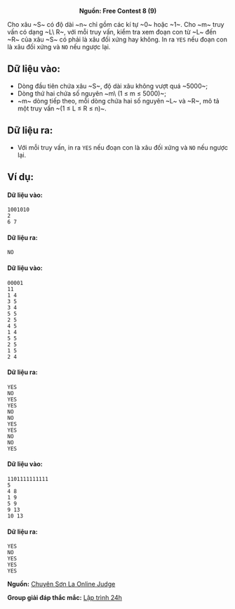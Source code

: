 **<center>Nguồn: Free Contest 8 (9)</center>**

Cho xâu ~S~ có độ dài ~n~ chỉ gồm các kí tự ~0~ hoặc ~1~. Cho ~m~ truy vấn có dạng ~L\ R~, với mỗi truy vấn, kiểm tra xem đoạn con từ ~L~ đến ~R~ của xâu ~S~ có phải là xâu đối xứng hay không. In ra `YES` nếu đoạn con là xâu đối xứng và `NO` nếu ngược lại.

## Dữ liệu vào:
- Dòng đầu tiên chứa xâu ~S~, độ dài xâu không vượt quá ~5000~;
- Dòng thứ hai chứa số nguyên ~m\ (1 ≤ m ≤ 5000)~; 
- ~m~ dòng tiếp theo, mỗi dòng chứa hai số nguyên ~L~ và ~R~, mô tả một truy vấn ~(1 ≤ L ≤ R ≤ n)~.

## Dữ liệu ra:
- Với mỗi truy vấn, in ra `YES` nếu đoạn con là xâu đối xứng và `NO` nếu ngược lại.

## Ví dụ:
#### Dữ liệu vào:
```
1001010
2
6 7
```

#### Dữ liệu ra:
```
NO
```

#### Dữ liệu vào:
```
00001
11
1 4
3 5
3 4
5 5
2 5
4 5
1 4
5 5
2 5
1 5
2 4
```

#### Dữ liệu ra:
```
YES
NO
YES
YES
NO
NO
YES
YES
NO
NO
YES
```

#### Dữ liệu vào:
```
1101111111111
5
4 8
1 9
5 9
9 13
10 13
```

#### Dữ liệu ra:
```
YES
NO
YES
YES
YES
```
**Nguồn:** [Chuyên Sơn La Online Judge](http://csloj.ddns.net/)

**Group giải đáp thắc mắc:** [Lập trình 24h](https://www.facebook.com/groups/1386904321519984)